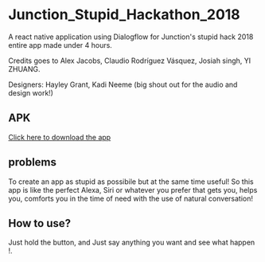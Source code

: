 # Junction_Stupid_Hackathon_2018
A react native application using Dialogflow for Junction's stupid hack 2018 entire app made under 4 hours.

Credits goes to Alex Jacobs, Claudio Rodríguez Vásquez, Josiah singh, YI ZHUANG.

Designers: Hayley Grant, Kadi Neeme (big shout out for the audio and design work!)

## APK
[Click here to download the app](http://www.droidbin.com/p1cbcqo0bt19p1lc9o61vv91sdu3)

## problems

To create an app as stupid as possibile but at the same time useful!
So this app is like the perfect Alexa, Siri or whatever you prefer that gets you, helps you, comforts you in the time of need with the use of natural conversation!

## How to use?
Just hold the button, and Just say anything you want and see what happen !.
